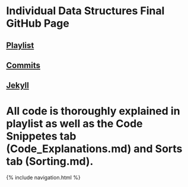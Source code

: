 # Individual Data Structures Final GitHub Page

## [Playlist](https://drive.google.com/drive/folders/11T2VJe4ihDeOys1aqC4DfU_q6mzdPoKj?usp=sharing)

## [Commits](https://github.com/PrishaMaiti/DataStructures/graphs/contributors)

## [Jekyll](https://prishamaiti.github.io/DataStructures/)
# All code is thoroughly explained in playlist as well as the Code Snippetes tab (Code_Explanations.md) and Sorts tab (Sorting.md).
{% include navigation.html %}
